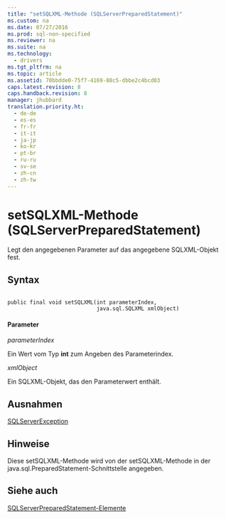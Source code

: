```yaml
---
title: "setSQLXML-Methode (SQLServerPreparedStatement)"
ms.custom: na
ms.date: 07/27/2016
ms.prod: sql-non-specified
ms.reviewer: na
ms.suite: na
ms.technology: 
  - drivers
ms.tgt_pltfrm: na
ms.topic: article
ms.assetid: 70bbdde0-75f7-4169-88c5-dbbe2c4bcd03
caps.latest.revision: 8
caps.handback.revision: 8
manager: jhubbard
translation.priority.ht: 
  - de-de
  - es-es
  - fr-fr
  - it-it
  - ja-jp
  - ko-kr
  - pt-br
  - ru-ru
  - sv-se
  - zh-cn
  - zh-tw
---
```

# setSQLXML-Methode (SQLServerPreparedStatement)
  Legt den angegebenen Parameter auf das angegebene SQLXML\-Objekt fest.  
  
## Syntax  
  
```  
  
public final void setSQLXML(int parameterIndex,  
                            java.sql.SQLXML xmlObject)  
```  
  
#### Parameter  
 *parameterIndex*  
  
 Ein Wert vom Typ **int** zum Angeben des Parameterindex.  
  
 *xmlObject*  
  
 Ein SQLXML\-Objekt, das den Parameterwert enthält.  
  
## Ausnahmen  
 [SQLServerException](../content/SQLServerException-Class.md)  
  
## Hinweise  
 Diese setSQLXML\-Methode wird von der setSQLXML\-Methode in der java.sql.PreparedStatement\-Schnittstelle angegeben.  
  
## Siehe auch  
 [SQLServerPreparedStatement-Elemente](../content/SQLServerPreparedStatement-Members.md)  
  
  